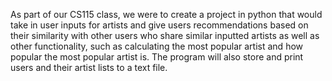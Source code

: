 As part of our CS115 class, we were to create a project in python that would take in user inputs for artists and give users recommendations based on their similarity with other users who share similar inputted artists as well as other functionality, such as calculating the most popular artist and how popular the most popular artist is. The program will also store and print users and their artist lists to a text file.
